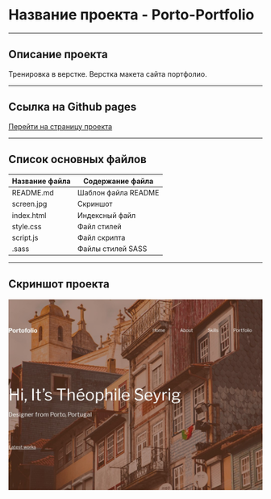 # Название проекта - Porto-Portfolio
***

## Описание проекта
Тренировка в верстке. Верстка макета сайта портфолио. 

***

## Ссылка на Github pages
[Перейти на страницу проекта](https://walkingfrozenfish.github.io/porto-portfolio/)

***

## Список основных файлов
Название файла  | Содержание файла
----------------|----------------------
README.md       | Шаблон файла README
screen.jpg      | Скриншот
index.html      | Индексный файл
style.css       | Файл стилей
script.js       | Файл скрипта
.sass           | Файлы стилей SASS

***

## Скриншот проекта
![Скриншот](https://github.com/WalkingFrozenFish/porto-portfolio/blob/master/img/preview.jpg)
